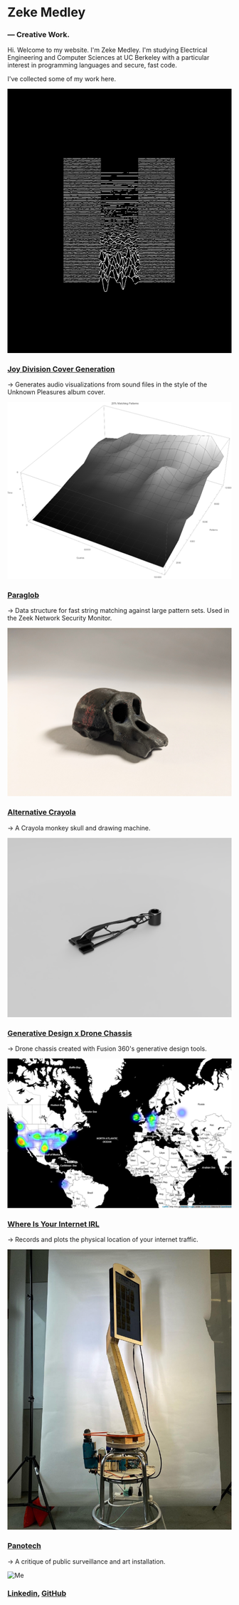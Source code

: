 # Zeke Medley
### — Creative Work.

Hi. Welcome to my website. I'm Zeke Medley. I'm studying Electrical
Engineering and Computer Sciences at UC Berkeley with a particular
interest in programming languages and secure, fast code.

I've collected some of my work here.

[![Unknown Pleasures](media/unknownpleasures.gif)](https://github.com/ZekeMedley/joy-divisions-cover-generation)
### [Joy Division Cover Generation](https://github.com/ZekeMedley/joy-divisions-cover-generation)
→ Generates audio visualizations from sound files in the style of the
Unknown Pleasures album cover.

[![Paraglob](media/paraglob.png)](https://github.com/zeek/paraglob)
### [Paraglob](https://github.com/zeek/paraglob)
→ Data structure for fast string matching against large pattern
sets. Used in the Zeek Network Security Monitor.

[![Alternative Crayola](media/skull.jpg)](alternative-crayola.md)
### [Alternative Crayola](alternative-crayola.md)
→ A Crayola monkey skull and drawing machine.

[![Arm](media/arm.png)](drone-chassis.md)
### [Generative Design x Drone Chassis](drone-chassis.md)
→ Drone chassis created with Fusion 360's generative design tools.

[![Where Is Your Internet?](media/whereisyourinternet.jpg)](https://github.com/ZekeMedley/Where-Is-Your-Internet-IRL)
### [Where Is Your Internet IRL](https://github.com/ZekeMedley/Where-Is-Your-Internet-IRL)
→ Records and plots the physical location of your internet traffic.

[![Panotech](media/panotech.jpg)](panotech.md)
### [Panotech](panotech.md)
→ A critique of public surveillance and art installation.

![Me](media/headshot.JPG)
### [Linkedin](https://www.linkedin.com/in/zeke-medley-b1261a173/), [GitHub](https://github.com/ZekeMedley/)


